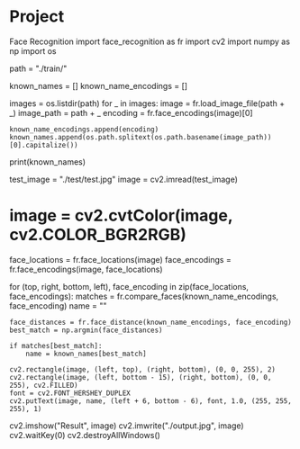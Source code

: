 # Project
Face Recognition
import face_recognition as fr
import cv2
import numpy as np
import os

path = "./train/"

known_names = []
known_name_encodings = []

images = os.listdir(path)
for _ in images:
    image = fr.load_image_file(path + _)
    image_path = path + _
    encoding = fr.face_encodings(image)[0]

    known_name_encodings.append(encoding)
    known_names.append(os.path.splitext(os.path.basename(image_path))[0].capitalize())

print(known_names)

test_image = "./test/test.jpg"
image = cv2.imread(test_image)
# image = cv2.cvtColor(image, cv2.COLOR_BGR2RGB)

face_locations = fr.face_locations(image)
face_encodings = fr.face_encodings(image, face_locations)

for (top, right, bottom, left), face_encoding in zip(face_locations, face_encodings):
    matches = fr.compare_faces(known_name_encodings, face_encoding)
    name = ""

    face_distances = fr.face_distance(known_name_encodings, face_encoding)
    best_match = np.argmin(face_distances)

    if matches[best_match]:
        name = known_names[best_match]

    cv2.rectangle(image, (left, top), (right, bottom), (0, 0, 255), 2)
    cv2.rectangle(image, (left, bottom - 15), (right, bottom), (0, 0, 255), cv2.FILLED)
    font = cv2.FONT_HERSHEY_DUPLEX
    cv2.putText(image, name, (left + 6, bottom - 6), font, 1.0, (255, 255, 255), 1)


cv2.imshow("Result", image)
cv2.imwrite("./output.jpg", image)
cv2.waitKey(0)
cv2.destroyAllWindows()
